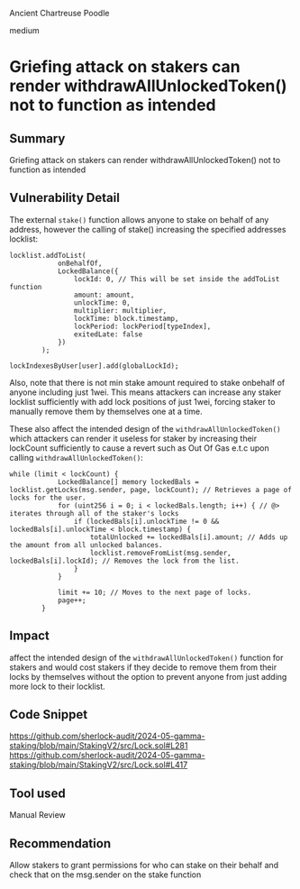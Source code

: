 Ancient Chartreuse Poodle

medium

# Griefing attack on stakers can render withdrawAllUnlockedToken() not to function as intended

## Summary
Griefing attack on stakers can render withdrawAllUnlockedToken() not to function as intended 

## Vulnerability Detail
The external `stake()` function allows anyone to stake on behalf of any address, however the calling of stake() increasing the specified addresses locklist:
```solidity
locklist.addToList(
            onBehalfOf, 
            LockedBalance({
                lockId: 0, // This will be set inside the addToList function
                amount: amount,
                unlockTime: 0, 
                multiplier: multiplier,
                lockTime: block.timestamp,
                lockPeriod: lockPeriod[typeIndex],
                exitedLate: false
            })
        );
```
```solidity
lockIndexesByUser[user].add(globalLockId);
```
Also, note that there is not min stake amount required to stake onbehalf of anyone including just 1wei. This means attackers can increase any staker locklist sufficiently with add lock positions of just 1wei, forcing staker to manually remove them by themselves one at a time.

These also affect the intended design of the `withdrawAllUnlockedToken()` which attackers can render it useless for staker by increasing their lockCount sufficiently to cause a revert such as Out Of Gas e.t.c upon calling `withdrawAllUnlockedToken()`:
```solidity
while (limit < lockCount) {
            LockedBalance[] memory lockedBals = locklist.getLocks(msg.sender, page, lockCount); // Retrieves a page of locks for the user.
            for (uint256 i = 0; i < lockedBals.length; i++) { // @> iterates through all of the staker's locks
                if (lockedBals[i].unlockTime != 0 && lockedBals[i].unlockTime < block.timestamp) {
                    totalUnlocked += lockedBals[i].amount; // Adds up the amount from all unlocked balances.
                    locklist.removeFromList(msg.sender, lockedBals[i].lockId); // Removes the lock from the list.
                }
            }

            limit += 10; // Moves to the next page of locks.
            page++;
        }
```
## Impact
affect the intended design of the `withdrawAllUnlockedToken()` function for stakers and would cost stakers if they decide to remove them from their locks by themselves without the option to prevent anyone from just adding more lock to their locklist.

## Code Snippet
https://github.com/sherlock-audit/2024-05-gamma-staking/blob/main/StakingV2/src/Lock.sol#L281
https://github.com/sherlock-audit/2024-05-gamma-staking/blob/main/StakingV2/src/Lock.sol#L417

## Tool used

Manual Review

## Recommendation
Allow stakers to grant permissions for who can stake on their behalf and check that on the msg.sender on the stake function